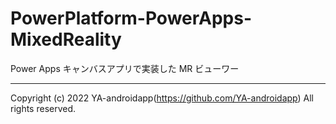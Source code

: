 # PowerPlatform-PowerApps-MixedReality

Power Apps キャンバスアプリで実装した MR ビューワー

---

Copyright (c) 2022 YA-androidapp(https://github.com/YA-androidapp) All rights reserved.
